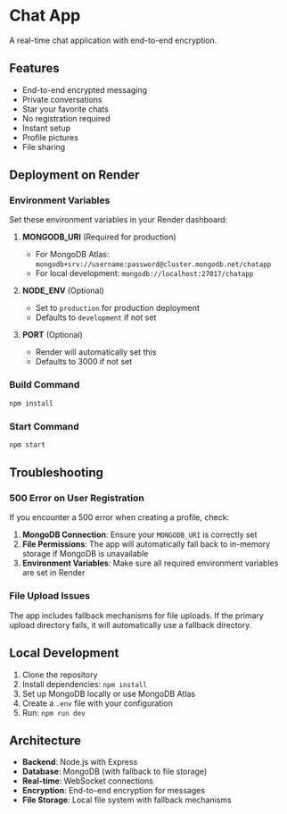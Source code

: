# Chat App

A real-time chat application with end-to-end encryption.

## Features

- End-to-end encrypted messaging
- Private conversations
- Star your favorite chats
- No registration required
- Instant setup
- Profile pictures
- File sharing

## Deployment on Render

### Environment Variables

Set these environment variables in your Render dashboard:

1. **MONGODB_URI** (Required for production)
   - For MongoDB Atlas: `mongodb+srv://username:password@cluster.mongodb.net/chatapp`
   - For local development: `mongodb://localhost:27017/chatapp`

2. **NODE_ENV** (Optional)
   - Set to `production` for production deployment
   - Defaults to `development` if not set

3. **PORT** (Optional)
   - Render will automatically set this
   - Defaults to 3000 if not set

### Build Command

```bash
npm install
```

### Start Command

```bash
npm start
```

## Troubleshooting

### 500 Error on User Registration

If you encounter a 500 error when creating a profile, check:

1. **MongoDB Connection**: Ensure your `MONGODB_URI` is correctly set
2. **File Permissions**: The app will automatically fall back to in-memory storage if MongoDB is unavailable
3. **Environment Variables**: Make sure all required environment variables are set in Render

### File Upload Issues

The app includes fallback mechanisms for file uploads. If the primary upload directory fails, it will automatically use a fallback directory.

## Local Development

1. Clone the repository
2. Install dependencies: `npm install`
3. Set up MongoDB locally or use MongoDB Atlas
4. Create a `.env` file with your configuration
5. Run: `npm run dev`

## Architecture

- **Backend**: Node.js with Express
- **Database**: MongoDB (with fallback to file storage)
- **Real-time**: WebSocket connections
- **Encryption**: End-to-end encryption for messages
- **File Storage**: Local file system with fallback mechanisms 
